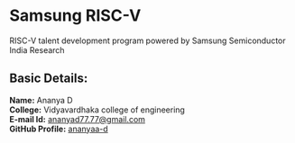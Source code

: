 # Samsung RISC-V
                                                                                                                         
   RISC-V talent development program powered by Samsung Semiconductor India Research
## Basic Details:
**Name:** Ananya D\
**College:** Vidyavardhaka college of engineering\
**E-mail Id:** ananyad77.77@gmail.com\
**GitHub Profile:** [ananyaa-d](https://github.com/ananyaa-d)
